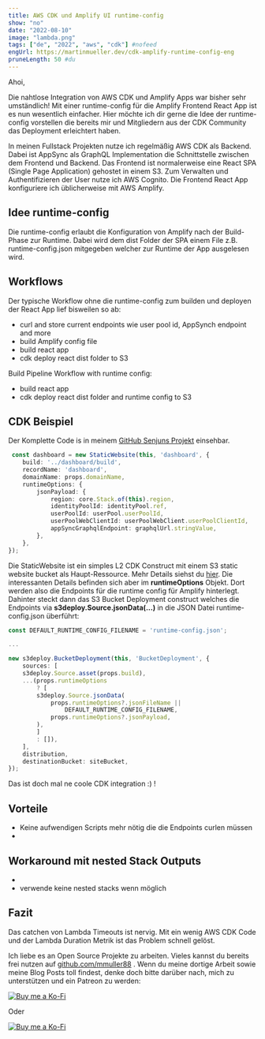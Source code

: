 ```yaml
---
title: AWS CDK und Amplify UI runtime-config
show: "no"
date: "2022-08-10"
image: "lambda.png"
tags: ["de", "2022", "aws", "cdk"] #nofeed
engUrl: https://martinmueller.dev/cdk-amplify-runtime-config-eng
pruneLength: 50 #du
---
```


Ahoi,

Die nahtlose Integration von AWS CDK und Amplify Apps war bisher sehr umständlich! Mit einer runtime-config für die Amplify Frontend React App ist es nun wesentlich einfacher. Hier möchte ich dir gerne die Idee der runtime-config vorstellen die bereits mir und Mitgliedern aus der CDK Community das Deployment erleichtert haben.

In meinen Fullstack Projekten nutze ich regelmäßig AWS CDK als Backend. Dabei ist AppSync als GraphQL Implementation die Schnittstelle zwischen dem Frontend und Backend. Das Frontend ist normalerweise eine React SPA (Single Page Application) gehostet in einem S3. Zum Verwalten und Authentifizieren der User nutze ich AWS Cognito. Die Frontend React App konfiguriere ich üblicherweise mit AWS Amplify.

## Idee runtime-config

Die runtime-config erlaubt die Konfiguration von Amplify nach der Build-Phase zur Runtime. Dabei wird dem dist Folder der SPA einem File z.B. runtime-config.json mitgegeben welcher zur Runtime der App ausgelesen wird.

## Workflows

Der typische Workflow ohne die runtime-config zum builden und deployen der React App lief bisweilen so ab:

* curl and store current endpoints wie user pool id, AppSynch endpoint and more
* build Amplify config file
* build react app
* cdk deploy react dist folder to S3

Build Pipeline Workflow with runtime config:

* build react app
* cdk deploy react dist folder and runtime config to S3

## CDK Beispiel

Der Komplette Code is in meinem [GitHub Senjuns Projekt](https://github.com/senjuns/senjuns/blob/main/backend/src/dashboard-stack.ts) einsehbar.

```ts
 const dashboard = new StaticWebsite(this, 'dashboard', {
    build: '../dashboard/build',
    recordName: 'dashboard',
    domainName: props.domainName,
    runtimeOptions: {
        jsonPayload: {
            region: core.Stack.of(this).region,
            identityPoolId: identityPool.ref,
            userPoolId: userPool.userPoolId,
            userPoolWebClientId: userPoolWebClient.userPoolClientId,
            appSyncGraphqlEndpoint: graphqlUrl.stringValue,
        },
    },
});
```

Die StaticWebsite ist ein simples L2 CDK Construct mit einem S3 static website bucket als Haupt-Ressource. Mehr Details siehst du [hier](https://github.com/senjuns/senjuns/blob/main/backend/src/construcs/static-website.ts). Die interessanten Details befinden sich aber im **runtimeOptions** Objekt. Dort werden also die Endpoints für die runtime config für Amplify hinterlegt. Dahinter steckt dann das S3 Bucket Deployment construct welches die Endpoints via **s3deploy.Source.jsonData(...)** in die JSON Datei runtime-config.json überführt:

```ts
const DEFAULT_RUNTIME_CONFIG_FILENAME = 'runtime-config.json';

...

new s3deploy.BucketDeployment(this, 'BucketDeployment', {
    sources: [
    s3deploy.Source.asset(props.build),
    ...(props.runtimeOptions
        ? [
        s3deploy.Source.jsonData(
            props.runtimeOptions?.jsonFileName ||
                DEFAULT_RUNTIME_CONFIG_FILENAME,
            props.runtimeOptions?.jsonPayload,
        ),
        ]
        : []),
    ],
    distribution,
    destinationBucket: siteBucket,
});
```

Das ist doch mal ne coole CDK integration :) !

## Vorteile

* Keine aufwendigen Scripts mehr nötig die die Endpoints curlen müssen
* 

## Workaround mit nested Stack Outputs

* 
* verwende keine nested stacks wenn möglich

## Fazit

Das catchen von Lambda Timeouts ist nervig. Mit ein wenig AWS CDK Code und der Lambda Duration Metrik ist das Problem schnell gelöst.

Ich liebe es an Open Source Projekte zu arbeiten. Vieles kannst du bereits frei nutzen auf [github.com/mmuller88](https://github.com/mmuller88) . Wenn du meine dortige Arbeit sowie meine Blog Posts toll findest, denke doch bitte darüber nach, mich zu unterstützen und ein Patreon zu werden:

[![Buy me a Ko-Fi](https://storage.ko-fi.com/cdn/useruploads/png_d554a01f-60f0-4969-94d1-7b69f3e28c2fcover.jpg?v=69a332f2-b808-4369-8ba3-dae0d1100dd4)](https://ko-fi.com/T6T1BR59W)

Oder

[![Buy me a Ko-Fi](https://theastrologypodcast.com/wp-content/uploads/2015/06/become-my-patron-05.jpg)](https://www.patreon.com/bePatron?u=29010217)
